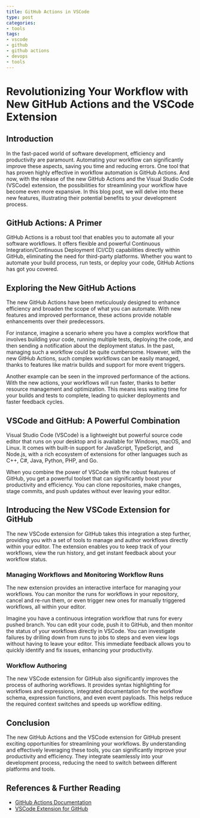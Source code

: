 ```yaml
---
title: GitHub Actions in VSCode
type: post
categories:
- tools
tags:
- vscode
- github
- github actions
- devops
- tools
---
```

# Revolutionizing Your Workflow with New GitHub Actions and the VSCode Extension

## Introduction

In the fast-paced world of software development, efficiency and productivity are paramount. Automating your workflow can significantly improve these aspects, saving you time and reducing errors. One tool that has proven highly effective in workflow automation is GitHub Actions. And now, with the release of the new GitHub Actions and the Visual Studio Code (VSCode) extension, the possibilities for streamlining your workflow have become even more expansive. In this blog post, we will delve into these new features, illustrating their potential benefits to your development process.

## GitHub Actions: A Primer

GitHub Actions is a robust tool that enables you to automate all your software workflows. It offers flexible and powerful Continuous Integration/Continuous Deployment (CI/CD) capabilities directly within GitHub, eliminating the need for third-party platforms. Whether you want to automate your build process, run tests, or deploy your code, GitHub Actions has got you covered.

## Exploring the New GitHub Actions

The new GitHub Actions have been meticulously designed to enhance efficiency and broaden the scope of what you can automate. With new features and improved performance, these actions provide notable enhancements over their predecessors.

For instance, imagine a scenario where you have a complex workflow that involves building your code, running multiple tests, deploying the code, and then sending a notification about the deployment status. In the past, managing such a workflow could be quite cumbersome. However, with the new GitHub Actions, such complex workflows can be easily managed, thanks to features like matrix builds and support for more event triggers.

Another example can be seen in the improved performance of the actions. With the new actions, your workflows will run faster, thanks to better resource management and optimization. This means less waiting time for your builds and tests to complete, leading to quicker deployments and faster feedback cycles.

## VSCode and GitHub: A Powerful Combination

Visual Studio Code (VSCode) is a lightweight but powerful source code editor that runs on your desktop and is available for Windows, macOS, and Linux. It comes with built-in support for JavaScript, TypeScript, and Node.js, with a rich ecosystem of extensions for other languages such as C++, C#, Java, Python, PHP, and Go.

When you combine the power of VSCode with the robust features of GitHub, you get a powerful toolset that can significantly boost your productivity and efficiency. You can clone repositories, make changes, stage commits, and push updates without ever leaving your editor.

## Introducing the New VSCode Extension for GitHub

The new VSCode extension for GitHub takes this integration a step further, providing you with a set of tools to manage and author workflows directly within your editor. The extension enables you to keep track of your workflows, view the run history, and get instant feedback about your workflow status.

### Managing Workflows and Monitoring Workflow Runs

The new extension provides an interactive interface for managing your workflows. You can monitor the runs for workflows in your repository, cancel and re-run them, or even trigger new ones for manually triggered workflows, all within your editor.

Imagine you have a continuous integration workflow that runs for every pushed branch. You can edit your code, push it to GitHub, and then monitor the status of your workflows directly in VSCode. You can investigate failures by drilling down from runs to jobs to steps and even view logs without having to leave your editor. This immediate feedback allows you to quickly identify and fix issues, enhancing your productivity.

### Workflow Authoring

The new VSCode extension for GitHub also significantly improves the process of authoring workflows. It provides syntax highlighting for workflows and expressions, integrated documentation for the workflow schema, expression functions, and even event payloads. This helps reduce the required context switches and speeds up workflow editing.

## Conclusion

The new GitHub Actions and the VSCode extension for GitHub present exciting opportunities for streamlining your workflows. By understanding and effectively leveraging these tools, you can significantly improve your productivity and efficiency. They integrate seamlessly into your development process, reducing the need to switch between different platforms and tools. 
## References & Further Reading

- [GitHub Actions Documentation](https://docs.github.com/en/actions)
- [VSCode Extension for GitHub](https://marketplace.visualstudio.com/items?itemName=GitHub.vscode-pull-request-github)
